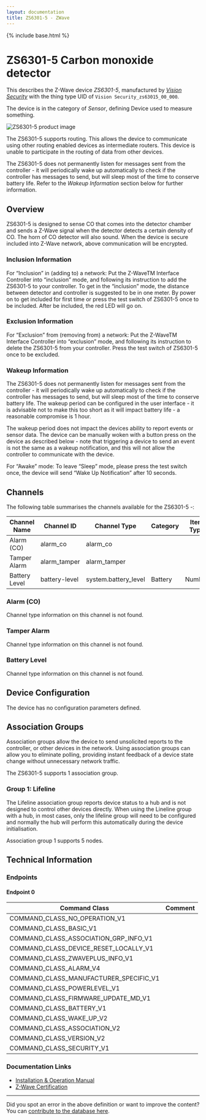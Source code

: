 ```yaml
---
layout: documentation
title: ZS6301-5 - ZWave
---
```


{% include base.html %}

# ZS6301-5 Carbon monoxide detector
This describes the Z-Wave device *ZS6301-5*, manufactured by *[Vision Security](http://www.visionsecurity.com.tw/)* with the thing type UID of ```Vision Security_zs63015_00_000```.

The device is in the category of *Sensor*, defining Device used to measure something.

![ZS6301-5 product image](https://opensmarthouse.org/assets/zwave/attachments/1016/Vision-ZS6301-5-1140x500-1140x500.jpg)


The ZS6301-5 supports routing. This allows the device to communicate using other routing enabled devices as intermediate routers.  This device is unable to participate in the routing of data from other devices.

The ZS6301-5 does not permanently listen for messages sent from the controller - it will periodically wake up automatically to check if the controller has messages to send, but will sleep most of the time to conserve battery life. Refer to the *Wakeup Information* section below for further information.

## Overview

ZS6301-5 is designed to sense CO that comes into the detector chamber and sends a Z-Wave signal when the detector detects a certain density of CO. The horn of CO detector will also sound. When the device is secure included into Z-Wave network, above communication will be encrypted.

### Inclusion Information

For “Inclusion” in (adding to) a network: Put the Z-WaveTM Interface Controller into “inclusion” mode, and following its instruction to add the ZS6301-5 to your controller. To get in the “inclusion” mode, the distance between detector and controller is suggested to be in one meter. By power on to get included for first time or press the test switch of ZS6301-5 once to be included. After be included, the red LED will go on.

### Exclusion Information

For “Exclusion” from (removing from) a network: Put the Z-WaveTM Interface Controller into “exclusion” mode, and following its instruction to delete the ZS6301-5 from your controller. Press the test switch of ZS6301-5 once to be excluded.

### Wakeup Information

The ZS6301-5 does not permanently listen for messages sent from the controller - it will periodically wake up automatically to check if the controller has messages to send, but will sleep most of the time to conserve battery life. The wakeup period can be configured in the user interface - it is advisable not to make this too short as it will impact battery life - a reasonable compromise is 1 hour.

The wakeup period does not impact the devices ability to report events or sensor data. The device can be manually woken with a button press on the device as described below - note that triggering a device to send an event is not the same as a wakeup notification, and this will not allow the controller to communicate with the device.


For “Awake” mode: To leave “Sleep” mode, please press the test switch once, the device will send “Wake Up Notification” after 10 seconds.

## Channels

The following table summarises the channels available for the ZS6301-5 -:

| Channel Name | Channel ID | Channel Type | Category | Item Type |
|--------------|------------|--------------|----------|-----------|
| Alarm (CO) | alarm_co | alarm_co |  |  | 
| Tamper Alarm | alarm_tamper | alarm_tamper |  |  | 
| Battery Level | battery-level | system.battery_level | Battery | Number |

### Alarm (CO)
Channel type information on this channel is not found.

### Tamper Alarm
Channel type information on this channel is not found.

### Battery Level
Channel type information on this channel is not found.



## Device Configuration

The device has no configuration parameters defined.

## Association Groups

Association groups allow the device to send unsolicited reports to the controller, or other devices in the network. Using association groups can allow you to eliminate polling, providing instant feedback of a device state change without unnecessary network traffic.

The ZS6301-5 supports 1 association group.

### Group 1: Lifeline

The Lifeline association group reports device status to a hub and is not designed to control other devices directly. When using the Lineline group with a hub, in most cases, only the lifeline group will need to be configured and normally the hub will perform this automatically during the device initialisation.

Association group 1 supports 5 nodes.

## Technical Information

### Endpoints

#### Endpoint 0

| Command Class | Comment |
|---------------|---------|
| COMMAND_CLASS_NO_OPERATION_V1| |
| COMMAND_CLASS_BASIC_V1| |
| COMMAND_CLASS_ASSOCIATION_GRP_INFO_V1| |
| COMMAND_CLASS_DEVICE_RESET_LOCALLY_V1| |
| COMMAND_CLASS_ZWAVEPLUS_INFO_V1| |
| COMMAND_CLASS_ALARM_V4| |
| COMMAND_CLASS_MANUFACTURER_SPECIFIC_V1| |
| COMMAND_CLASS_POWERLEVEL_V1| |
| COMMAND_CLASS_FIRMWARE_UPDATE_MD_V1| |
| COMMAND_CLASS_BATTERY_V1| |
| COMMAND_CLASS_WAKE_UP_V2| |
| COMMAND_CLASS_ASSOCIATION_V2| |
| COMMAND_CLASS_VERSION_V2| |
| COMMAND_CLASS_SECURITY_V1| |

### Documentation Links

* [Installation & Operation Manual](https://www.opensmarthouse.org/zwavedatabase/1016/ZS6301-5-CO-Detector.pdf)
* [Z-Wave Certification](https://www.opensmarthouse.org/zwavedatabase/1016/ZC10-15110003.pdf)

---

Did you spot an error in the above definition or want to improve the content?
You can [contribute to the database here](https://www.opensmarthouse.org/zwavedatabase/1016).
